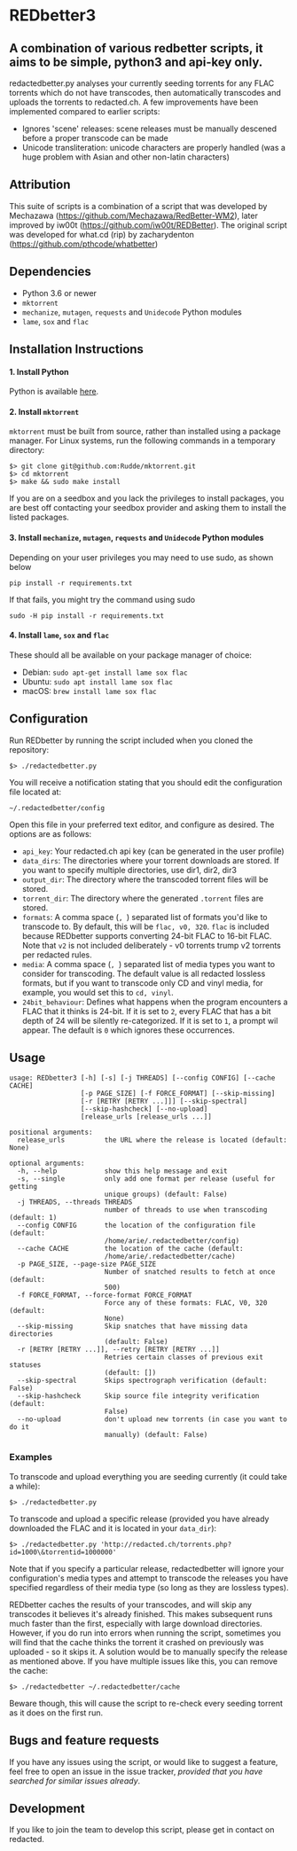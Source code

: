 # REDbetter3
A combination of various redbetter scripts, it aims to be simple, python3 and api-key only.
---
redactedbetter.py analyses your currently seeding torrents for any FLAC torrents which do not have transcodes, then automatically transcodes and uploads the torrents to redacted.ch.
A few improvements have been implemented compared to earlier scripts:
* Ignores 'scene' releases: scene releases must be manually descened before a proper transcode can be made
* Unicode transliteration: unicode characters are properly handled (was a huge problem with Asian and other non-latin characters)

## Attribution
This suite of scripts is a combination of a script that was developed by Mechazawa (https://github.com/Mechazawa/RedBetter-WM2), later improved by iw00t (https://github.com/iw00t/REDBetter). The original script was developed for what.cd (rip) by zacharydenton (https://github.com/pthcode/whatbetter)

## Dependencies

* Python 3.6 or newer
* `mktorrent`
* `mechanize`, `mutagen`, `requests` and `Unidecode` Python modules
* `lame`, `sox` and `flac`


## Installation Instructions

#### 1. Install Python

Python is available [here](https://www.python.org/downloads/).


#### 2. Install `mktorrent`

`mktorrent` must be built from source, rather than installed using a package manager. For Linux systems, run the following commands in a temporary directory:

~~~~
$> git clone git@github.com:Rudde/mktorrent.git
$> cd mktorrent
$> make && sudo make install
~~~~

If you are on a seedbox and you lack the privileges to install packages, you are best off contacting your seedbox provider and asking them to install the listed packages.

#### 3. Install `mechanize`, `mutagen`, `requests` and `Unidecode` Python modules

Depending on your user privileges you may need to use sudo, as shown below

~~~~
pip install -r requirements.txt
~~~~

If that fails, you might try the command using sudo

~~~
sudo -H pip install -r requirements.txt
~~~


#### 4. Install `lame`, `sox` and `flac`

These should all be available on your package manager of choice:
  * Debian: `sudo apt-get install lame sox flac`
  * Ubuntu: `sudo apt install lame sox flac`
  * macOS: `brew install lame sox flac`


## Configuration
Run REDbetter by running the script included when you cloned the repository:

    $> ./redactedbetter.py

You will receive a notification stating that you should edit the configuration file located at:

    ~/.redactedbetter/config

Open this file in your preferred text editor, and configure as desired. The options are as follows:
* `api_key`: Your redacted.ch api key (can be generated in the user profile)
* `data_dirs`: The directories where your torrent downloads are stored. If you want to specify multiple directories, use dir1, dir2, dir3
* `output_dir`: The directory where the transcoded torrent files will be stored.
* `torrent_dir`: The directory where the generated `.torrent` files are stored.
* `formats`: A comma space (`, `) separated list of formats you'd like to transcode to. By default, this will be `flac, v0, 320`. `flac` is included because REDbetter supports converting 24-bit FLAC to 16-bit FLAC. Note that `v2` is not included deliberately - v0 torrents trump v2 torrents per redacted rules.
* `media`: A comma space (`, `) separated list of media types you want to consider for transcoding. The default value is all redacted lossless formats, but if you want to transcode only CD and vinyl media, for example, you would set this to `cd, vinyl`.
* `24bit_behaviour`: Defines what happens when the program encounters a FLAC that it thinks is 24-bit. If it is set to `2`, every FLAC that has a bit depth of 24 will be silently re-categorized. If it is set to `1`, a prompt wil appear. The default is `0` which ignores these occurrences.

## Usage
~~~~
usage: REDbetter3 [-h] [-s] [-j THREADS] [--config CONFIG] [--cache CACHE]
                  [-p PAGE_SIZE] [-f FORCE_FORMAT] [--skip-missing]
                  [-r [RETRY [RETRY ...]]] [--skip-spectral]
                  [--skip-hashcheck] [--no-upload]
                  [release_urls [release_urls ...]]

positional arguments:
  release_urls          the URL where the release is located (default: None)

optional arguments:
  -h, --help            show this help message and exit
  -s, --single          only add one format per release (useful for getting
                        unique groups) (default: False)
  -j THREADS, --threads THREADS
                        number of threads to use when transcoding (default: 1)
  --config CONFIG       the location of the configuration file (default:
                        /home/arie/.redactedbetter/config)
  --cache CACHE         the location of the cache (default:
                        /home/arie/.redactedbetter/cache)
  -p PAGE_SIZE, --page-size PAGE_SIZE
                        Number of snatched results to fetch at once (default:
                        500)
  -f FORCE_FORMAT, --force-format FORCE_FORMAT
                        Force any of these formats: FLAC, V0, 320 (default:
                        None)
  --skip-missing        Skip snatches that have missing data directories
                        (default: False)
  -r [RETRY [RETRY ...]], --retry [RETRY [RETRY ...]]
                        Retries certain classes of previous exit statuses
                        (default: [])
  --skip-spectral       Skips spectrograph verification (default: False)
  --skip-hashcheck      Skip source file integrity verification (default:
                        False)
  --no-upload           don't upload new torrents (in case you want to do it
                        manually) (default: False)
~~~~

### Examples

To transcode and upload everything you are seeding currently (it could take a while):

    $> ./redactedbetter.py

To transcode and upload a specific release (provided you have already downloaded the FLAC and it is located in your `data_dir`):

    $> ./redactedbetter.py 'http://redacted.ch/torrents.php?id=1000\&torrentid=1000000'

Note that if you specify a particular release, redactedbetter will ignore your configuration's media types and attempt to transcode the releases you have specified regardless of their media type (so long as they are lossless types).

REDbetter caches the results of your transcodes, and will skip any transcodes it believes it's already finished. This makes subsequent runs much faster than the first, especially with large download directories. However, if you do run into errors when running the script, sometimes you will find that the cache thinks the torrent it crashed on previously was uploaded - so it skips it. A solution would be to manually specify the release as mentioned above. If you have multiple issues like this, you can remove the cache:

    $> ./redactedbetter ~/.redactedbetter/cache

Beware though, this will cause the script to re-check every seeding torrent as it does on the first run.

## Bugs and feature requests

If you have any issues using the script, or would like to suggest a feature, feel free to open an issue in the issue tracker, *provided that you have searched for similar issues already*.

## Development

If you like to join the team to develop this script, please get in contact on redacted.
